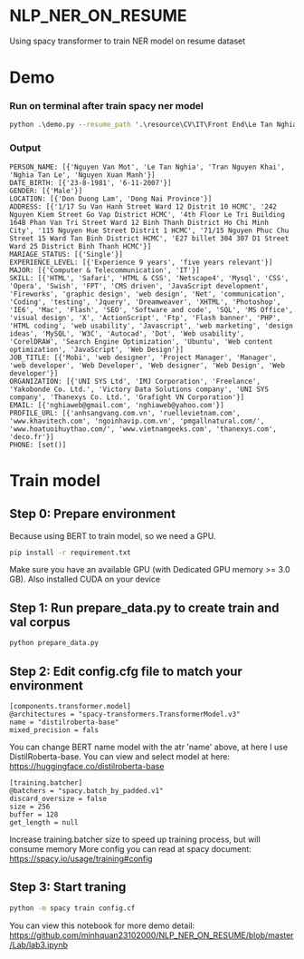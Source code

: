 # NLP_NER_ON_RESUME
Using spacy transformer to train NER model on resume dataset

# Demo
### Run on terminal after train spacy ner model
```cmd
python .\demo.py --resume_path '.\resource\CV\IT\Front End\Le Tan Nghia (Senior Front-end).pdf'
```
### Output
```
PERSON_NAME: [{'Nguyen Van Mot', 'Le Tan Nghia', 'Tran Nguyen Khai', 'Nghia Tan Le', 'Nguyen Xuan Manh'}]
DATE_BIRTH: [{'23-8-1981', '6-11-2007'}]
GENDER: [{'Male'}]
LOCATION: [{'Don Duong Lam', 'Dong Nai Province'}]
ADDRESS: [{'1/17 Su Van Hanh Street Ward 12 Distrit 10 HCMC', '242 Nguyen Kiem Street Go Vap District HCMC', '4th Floor Le Tri Building 164B Phan Van Tri Street Ward 12 Binh Thanh District Ho Chi Minh City', '115 Nguyen Hue Street Distrit 1 HCMC', '71/15 Nguyen Phuc Chu Street 15 Ward Tan Binh District HCMC', 'E27 billet 304 307 D1 Street Ward 25 District Binh Thanh HCMC'}]
MARIAGE_STATUS: [{'Single'}]
EXPERIENCE_LEVEL: [{'Experience 9 years', 'five years relevant'}]
MAJOR: [{'Computer & Telecommunication', 'IT'}]
SKILL: [{'HTML', 'Safari', 'HTML & CSS', 'Netscape4', 'Mysql', 'CSS', 'Opera', 'Swish', 'FPT', 'CMS driven', 'JavaScript development', 'Fireworks', 'graphic design', 'web design', 'Net', 'communication', 'Coding', 'testing', 'Jquery', 'Dreamweaver', 'XHTML', 'Photoshop', 'IE6', 'Mac', 'Flash', 'SEO', 'Software and code', 'SQL', 'MS Office', 'visual design', 'X', 'ActionScript', 'Ftp', 'Flash banner', 'PHP', 'HTML coding', 'web usability', 'Javascript', 'web marketing', 'design ideas', 'MySQL', 'W3C', 'Autocad', 'Dot', 'Web usability', 'CorelDRAW', 'Search Engine Optimization', 'Ubuntu', 'Web content optimization', 'JavaScript', 'Web Design'}]
JOB_TITLE: [{'Mobi', 'web designer', 'Project Manager', 'Manager', 'web developer', 'Web Developer', 'Web designer', 'Web Design', 'Web developer'}]
ORGANIZATION: [{'UNI SYS Ltd', 'IMJ Corporation', 'Freelance', 'Yakobonde Co. Ltd.', 'Victory Data Solutions company', 'UNI SYS company', 'Thanexys Co. Ltd.', 'Grafight VN Corporation'}]
EMAIL: [{'nghiaweb@gmail.com', 'nghiaweb@yahoo.com'}]
PROFILE_URL: [{'anhsangvang.com.vn', 'ruellevietnam.com', 'www.khavitech.com', 'ngoinhavip.com.vn', 'pmgallnatural.com/', 'www.hoatuoihuythao.com/', 'www.vietnamgeeks.com', 'thanexys.com', 'deco.fr'}]
PHONE: [set()]
```

# Train model
## Step 0: Prepare environment
Because using BERT to train model, so we need a GPU.

```cmd
pip install -r requirement.txt
```
Make sure you have an available GPU (with Dedicated GPU memory >= 3.0 GB). Also installed CUDA on your device


## Step 1: Run prepare_data.py to create train and val corpus
```cmd
python prepare_data.py
```
## Step 2: Edit config.cfg file to match your environment
```
[components.transformer.model]
@architectures = "spacy-transformers.TransformerModel.v3"
name = "distilroberta-base"
mixed_precision = fals
```
You can change BERT name model with the atr 'name' above, at here I use DistilRoberta-base. You can view and select model at here: https://huggingface.co/distilroberta-base

```
[training.batcher]
@batchers = "spacy.batch_by_padded.v1"
discard_oversize = false
size = 256 
buffer = 128 
get_length = null
```
Increase training.batcher size to speed up training process, but will consume memory
More config you can read at spacy document: https://spacy.io/usage/training#config

## Step 3: Start traning
```cmd
python -m spacy train config.cf
```

You can view this notebook for more demo detail: https://github.com/minhquan23102000/NLP_NER_ON_RESUME/blob/master/Lab/lab3.ipynb

